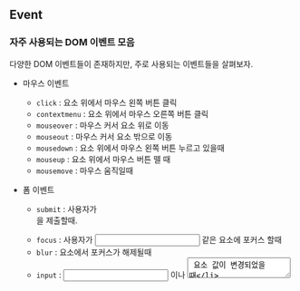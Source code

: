 ## Event

### 자주 사용되는 DOM 이벤트 모음

다양한 DOM 이벤트들이 존재하지만, 주로 사용되는 이벤트들을 살펴보자.

- 마우스 이벤트
  - `click` : 요소 위에서 마우스 왼쪽 버튼 클릭
  - `contextmenu` : 요소 위에서 마우스 오른쪽 버튼 클릭
  - `mouseover` : 마우스 커서 요소 위로 이동
  - `mouseout` : 마우스 커서 요소 밖으로 이동
  - `mousedown` : 요소 위에서 마우스 왼쪽 버튼 누르고 있을때
  - `mouseup` : 요소 위에서 마우스 버튼 뗄 때
  - `mousemove` : 마우스 움직일때
- 폼 이벤트

  - `submit` : 사용자가 <form> 을 제출할때.
  - `focus` : 사용자가 <input> 같은 요소에 포커스 할때
  - `blur` : 요소에서 포커스가 해제될때
  - `input` : <input> 이나 <textarea> 요소 값이 변경되었을 때
  - `change` : select-box, check-box, radio-button 등의 값이 변경되었을 때

- 키보드 이벤트

  - `keydown` , `keypress` : 사용자가 키보드 버튼 누를때

  - `keyup` : 사용자가 키보드 버튼 뗄 때

    > keydown 와 keypress 의 차이
    >
    > - keydown 는 모든 키보드 버튼을 인식한다. 버튼을 누르고 있으면 계속 실행된다.
    > - keypress 는 enter, shift 등을 제외한 텍스트를 입력할 수 있는 버튼을 인식한다. 버튼을 누르고 있으면 한번만 실행된다. 이 이벤트는 deprecated 되었으므로 사용을 권장하지 않는다.
    >
    > - keydown -> keypress -> keyup 순으로 발생한다.

- 문서 및 UI 이벤트

  - `DOMContentLoaded` : HTML이 전부 로드되어 DOM 트리 생성이 완료되었을 때

  - `load` : DOM 트리 생성되고, 외부 리소스(이미지, 외부 script 등) 도 모두 로드되었을 때

    > DomContentLoaded 가 load 보다 항상 먼저 발생된다.

  - `unload` : 페이지에서 이탈할 때 (새로운 페이지로 이동)
  - `resize` : 브라우저 창의 크기를 조절할때
  - `scroll` : 사용자가 페이지를 위 아래로 스크롤할때

- CSS 이벤트

  - `transitioned` : CSS 에니메이션이 종료되었을 때

- Clipboard 이벤트
  - `copy` : 컨텐츠를 복사할때
  - `paste` : 컨텐츠를 붙여넣기할때

더 많은 DOM 이벤트들은 [이 링크](https://www.w3schools.com/jsref/dom_obj_event.asp) 에서 확인할 수 있다.

### 이벤트 핸들러

HTML 요소에 이벤트를 할당하는 방법에는 여러 가지가 있다.

1. HTML `on<event>` 속성 이용하기

   ```html
   <input onclick="console.log('클릭')" type="button" />
   ```

 onclick 속성값 내에 큰따옴표가 들어가지 않도록 주의하자.

2. DOM 프로퍼티 사용하기

   ```html
   <input id="btn" type="button" />
   <script>
     btn = document.getElementById('btn');
     btn.onclick = function () {
       console.log('클릭');
     };
   </script>
   ```

 만약 중간에 이벤트를 제거하고 싶다면 btn.onClick = null 같이 null을 할당하면 된다.

3. **addEventListener** 사용하기

 HTML 속성과 DOM 프로퍼티를 이용한 이벤트 핸들러 할당 방식에는 복수의 핸들러를 할당할 수 없다는 단점이 있다. 따라서 여러 개의 이벤트를 할당하고 싶다면 `addEventListener` 라는 특별한 메서드를 이용하면 된다.

```javascript
element.addEventListener(event, handler, [options]);
```

- event : 이벤트 이름 (click, mouseoever 등)
- handler : 핸들러 함수
- options
  - `once` : true이면 이벤트가 트리거될때 리스너가 자동으로 삭제.
  - `capture` : 어느 단계에서 이벤트를 다뤄야하는지 알려주는 프로퍼티
  - `passive` : true면 리스너에서 지정한 함수가 `preventDefault()` 를 호출하지 않음

### 이벤트 객체

이벤트가 발생하면 브라우저는 event object 을 생성한다. 이 객체에는 이벤트에 관한 상세한 정보가 담겨지고, 이를 핸들러에 인수 형태로 전달한다.

```js
element.addEventListener('click', function (event) {
  console.log(event.type); // event 대신 e를 사용해도 된다.
});
```

<img width="529" alt="스크린샷 2022-11-07 15 27 45" src="https://user-images.githubusercontent.com/67703882/200240272-abbd9749-81b3-4e5e-a1bb-25fb27fde49b.png" style="zoom:70%;" >

event 객체를 console에 찍어보면 객체 내에 다양한 정보가 담겨있음을 알 수 있다.

다음은 자주 사용되는 이벤트 객체의 프로퍼티들이다.

- `event.target` : 이벤트를 발생시킨 요소

- `event.currentTarget` : 이벤트에 바인딩된 DOM 요소

  > div 요소에 클릭 이벤트를 걸어놨는데, div 내에 button 요소가 있다고 하자. button 영역과 div 영역 모두 동일한 클릭 이벤트가 발생할 것이다.
  >
  > 그러나 만약 button을 클릭하여 이벤트가 발생했을 때, event.currentTarget 을 찍어보면 div 가 나오고, event.target을 찍으면 button이 나온다. 이벤트를 발생시킨건 button 요소이지만, 이벤트가 바인딩되어 있는건 div 요소이기 때문이다.

- `event.type` : 이벤트 종류를 문자열로 나타냄

- `event.clientX` , `event.clientY` : 클라이언트 영역 내 이벤트가 발생한 커서 위치. 스크롤은 고려되지 않고, 해당 페이지의 상단을 0으로 두고 시작한다.

- `event.offsetX` , `event.offsetY` : 이벤트 대상 기준 이벤트 발생 커서 위치 (만약 박스 내부에서 클릭 이벤트가 발생했을 경우, 해당 박스의 왼쪽 모서리 좌표가 0이 된다.)

- `event.pageX` , `event.pageY` : 뷰포트 기준 이벤트 발생 커서 위치. 스크롤 포함한다. (IE8 이전 지원X)

- `event.screenX` , `event.screenY` : 모니터 화면 기준 커서 위치

  ![image](https://user-images.githubusercontent.com/67703882/200263701-b3e7b7c0-b78f-4a4e-afc1-58053e1d3af8.png)

- `key` : 키보드 이벤트를 사용했을 경우, 어떤 키보드 버튼을 눌렀는지. 아래 링크에서 키 정보를 자세히 알 수 있다.

   https://www.toptal.com/developers/keycode
